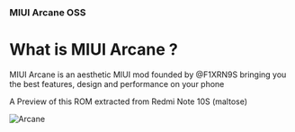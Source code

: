 ### MIUI Arcane OSS
# What is MIUI Arcane ?
MIUI Arcane is an aesthetic MIUI mod founded by @F1XRN9S bringing you the best features, design and performance on your phone

A Preview of this ROM extracted from Redmi Note 10S (maltose)

![Arcane](https://i.imgur.com/KUDe0lL.png)

